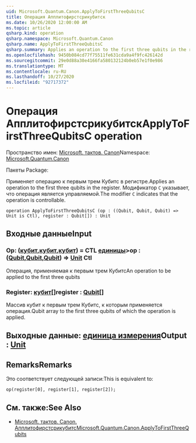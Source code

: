 ```yaml
---
uid: Microsoft.Quantum.Canon.ApplyToFirstThreeQubitsC
title: Операция Апплитофирстсрикубитск
ms.date: 10/26/2020 12:00:00 AM
ms.topic: article
qsharp.kind: operation
qsharp.namespace: Microsoft.Quantum.Canon
qsharp.name: ApplyToFirstThreeQubitsC
qsharp.summary: Applies an operation to the first three qubits in the register. The modifier `C` indicates that the operation is controllable.
ms.openlocfilehash: 9450b084cd77f75511fe631cda9a4f9fc426142d
ms.sourcegitcommit: 29e0d88a30e4166fa580132124b0eb57e1f0e986
ms.translationtype: MT
ms.contentlocale: ru-RU
ms.lasthandoff: 10/27/2020
ms.locfileid: "92717372"
---
```

# <a name="applytofirstthreequbitsc-operation"></a><span data-ttu-id="2996c-102">Операция Апплитофирстсрикубитск</span><span class="sxs-lookup"><span data-stu-id="2996c-102">ApplyToFirstThreeQubitsC operation</span></span>

<span data-ttu-id="2996c-103">Пространство имен: [Microsoft. тактов. Canon](xref:Microsoft.Quantum.Canon)</span><span class="sxs-lookup"><span data-stu-id="2996c-103">Namespace: [Microsoft.Quantum.Canon](xref:Microsoft.Quantum.Canon)</span></span>

<span data-ttu-id="2996c-104">Пакеты [](https://nuget.org/packages/)</span><span class="sxs-lookup"><span data-stu-id="2996c-104">Package: [](https://nuget.org/packages/)</span></span>


<span data-ttu-id="2996c-105">Применяет операцию к первым трем Кубитс в регистре.</span><span class="sxs-lookup"><span data-stu-id="2996c-105">Applies an operation to the first three qubits in the register.</span></span>
<span data-ttu-id="2996c-106">Модификатор `C` указывает, что операция является управляемой.</span><span class="sxs-lookup"><span data-stu-id="2996c-106">The modifier `C` indicates that the operation is controllable.</span></span>

```qsharp
operation ApplyToFirstThreeQubitsC (op : ((Qubit, Qubit, Qubit) => Unit is Ctl), register : Qubit[]) : Unit
```


## <a name="input"></a><span data-ttu-id="2996c-107">Входные данные</span><span class="sxs-lookup"><span data-stu-id="2996c-107">Input</span></span>

### <a name="op--qubitqubitqubit--unit-ctl"></a><span data-ttu-id="2996c-108">Op: ([кубит](xref:microsoft.quantum.lang-ref.qubit),[кубит](xref:microsoft.quantum.lang-ref.qubit),[кубит](xref:microsoft.quantum.lang-ref.qubit)) = CTL [единицы](xref:microsoft.quantum.lang-ref.unit)></span><span class="sxs-lookup"><span data-stu-id="2996c-108">op : ([Qubit](xref:microsoft.quantum.lang-ref.qubit),[Qubit](xref:microsoft.quantum.lang-ref.qubit),[Qubit](xref:microsoft.quantum.lang-ref.qubit)) => [Unit](xref:microsoft.quantum.lang-ref.unit) Ctl</span></span>

<span data-ttu-id="2996c-109">Операция, применяемая к первым трем Кубитс</span><span class="sxs-lookup"><span data-stu-id="2996c-109">An operation to be applied to the first three qubits</span></span>


### <a name="register--qubit"></a><span data-ttu-id="2996c-110">Register: [кубит](xref:microsoft.quantum.lang-ref.qubit)[]</span><span class="sxs-lookup"><span data-stu-id="2996c-110">register : [Qubit](xref:microsoft.quantum.lang-ref.qubit)[]</span></span>

<span data-ttu-id="2996c-111">Массив кубит к первым трем Кубитс, к которым применяется операция.</span><span class="sxs-lookup"><span data-stu-id="2996c-111">Qubit array to the first three qubits of which the operation is applied.</span></span>



## <a name="output--unit"></a><span data-ttu-id="2996c-112">Выходные данные: [единица измерения](xref:microsoft.quantum.lang-ref.unit)</span><span class="sxs-lookup"><span data-stu-id="2996c-112">Output : [Unit](xref:microsoft.quantum.lang-ref.unit)</span></span>



## <a name="remarks"></a><span data-ttu-id="2996c-113">Remarks</span><span class="sxs-lookup"><span data-stu-id="2996c-113">Remarks</span></span>

<span data-ttu-id="2996c-114">Это соответствует следующей записи:</span><span class="sxs-lookup"><span data-stu-id="2996c-114">This is equivalent to:</span></span>

```qsharp
op(register[0], register[1], register[2]);
```

## <a name="see-also"></a><span data-ttu-id="2996c-115">См. также:</span><span class="sxs-lookup"><span data-stu-id="2996c-115">See Also</span></span>

- [<span data-ttu-id="2996c-116">Microsoft. тактов. Canon. Апплитофирстсрикубитс</span><span class="sxs-lookup"><span data-stu-id="2996c-116">Microsoft.Quantum.Canon.ApplyToFirstThreeQubits</span></span>](xref:Microsoft.Quantum.Canon.ApplyToFirstThreeQubits)